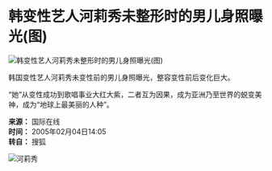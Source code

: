 # 韩变性艺人河莉秀未整形时的男儿身照曝光(图)

![韩变性艺人河莉秀未整形时的男儿身照曝光(图)](https://photo.sohu.com/20050204/Img224243926.jpg)

韩国变性艺人河莉秀未变性前的男儿身照曝光，整容变性前后变化巨大。

“她”从变性成功到歌唱事业大红大紫，二者互为因果，成为亚洲乃至世界的蜕变美神，成为“地球上最美丽的人种”。

**来源：** 国际在线  
**时间：** 2005年02月04日14:05  
**转自：** 搜狐

![河莉秀](https://photo.sohu.com/2004/04/29/09/Img219990919.jpg)
<!-- tcd_original_link http://news.sohu.com/20050204/n224243925.shtml -->
